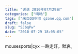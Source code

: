 ```yaml
---
title: "说说 2010年07月29日"
categories: ["嘀咕"]
tags: ["来自QQ空间 qzone.qq.com"]
draft: false
slug: "SJbqPw"
date: "2010-07-29 18:05:05"
---
```


mousesports|cyx 一路走好。默哀。
